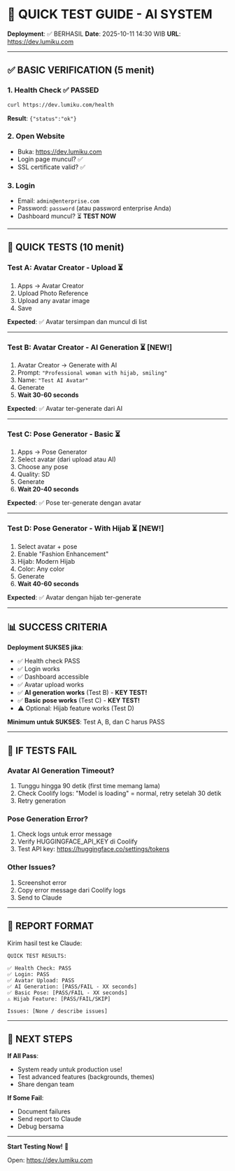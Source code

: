 # 🧪 QUICK TEST GUIDE - AI SYSTEM

**Deployment**: ✅ BERHASIL
**Date**: 2025-10-11 14:30 WIB
**URL**: https://dev.lumiku.com

---

## ✅ BASIC VERIFICATION (5 menit)

### 1. Health Check ✅ **PASSED**
```bash
curl https://dev.lumiku.com/health
```
**Result**: `{"status":"ok"}`

### 2. Open Website
- Buka: https://dev.lumiku.com
- Login page muncul? ✅
- SSL certificate valid? ✅

### 3. Login
- Email: `admin@enterprise.com`
- Password: `password` (atau password enterprise Anda)
- Dashboard muncul? ⏳ **TEST NOW**

---

## 🎯 QUICK TESTS (10 menit)

### Test A: Avatar Creator - Upload ⏳

1. Apps → Avatar Creator
2. Upload Photo Reference
3. Upload any avatar image
4. Save

**Expected**: ✅ Avatar tersimpan dan muncul di list

---

### Test B: Avatar Creator - AI Generation ⏳ **[NEW!]**

1. Avatar Creator → Generate with AI
2. Prompt: `"Professional woman with hijab, smiling"`
3. Name: `"Test AI Avatar"`
4. Generate
5. **Wait 30-60 seconds**

**Expected**: ✅ Avatar ter-generate dari AI

---

### Test C: Pose Generator - Basic ⏳

1. Apps → Pose Generator
2. Select avatar (dari upload atau AI)
3. Choose any pose
4. Quality: SD
5. Generate
6. **Wait 20-40 seconds**

**Expected**: ✅ Pose ter-generate dengan avatar

---

### Test D: Pose Generator - With Hijab ⏳ **[NEW!]**

1. Select avatar + pose
2. Enable "Fashion Enhancement"
3. Hijab: Modern Hijab
4. Color: Any color
5. Generate
6. **Wait 40-60 seconds**

**Expected**: ✅ Avatar dengan hijab ter-generate

---

## 📊 SUCCESS CRITERIA

**Deployment SUKSES jika**:
- ✅ Health check PASS
- ✅ Login works
- ✅ Dashboard accessible
- ✅ Avatar upload works
- ✅ **AI generation works** (Test B) - **KEY TEST!**
- ✅ **Basic pose works** (Test C) - **KEY TEST!**
- ⚠️ Optional: Hijab feature works (Test D)

**Minimum untuk SUKSES**: Test A, B, dan C harus PASS

---

## 🚨 IF TESTS FAIL

### Avatar AI Generation Timeout?
1. Tunggu hingga 90 detik (first time memang lama)
2. Check Coolify logs: "Model is loading" = normal, retry setelah 30 detik
3. Retry generation

### Pose Generation Error?
1. Check logs untuk error message
2. Verify HUGGINGFACE_API_KEY di Coolify
3. Test API key: https://huggingface.co/settings/tokens

### Other Issues?
1. Screenshot error
2. Copy error message dari Coolify logs
3. Send to Claude

---

## 📝 REPORT FORMAT

Kirim hasil test ke Claude:

```
QUICK TEST RESULTS:

✅ Health Check: PASS
✅ Login: PASS
✅ Avatar Upload: PASS
✅ AI Generation: [PASS/FAIL - XX seconds]
✅ Basic Pose: [PASS/FAIL - XX seconds]
⚠️ Hijab Feature: [PASS/FAIL/SKIP]

Issues: [None / describe issues]
```

---

## 🎉 NEXT STEPS

**If All Pass**:
- System ready untuk production use!
- Test advanced features (backgrounds, themes)
- Share dengan team

**If Some Fail**:
- Document failures
- Send report to Claude
- Debug bersama

---

**Start Testing Now!** 🚀

Open: https://dev.lumiku.com
